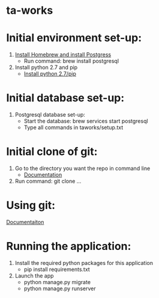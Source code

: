 # ta-works

# Initial environment set-up:
1. [Install Homebrew and install Postgress](https://launchschool.com/blog/how-to-install-postgresql-on-a-mac)
   * Run command: brew install postgresql
2. Install python 2.7 and pip
   * [Install python 2.7/pip](https://pip.pypa.io/en/stable/installing/)
   
# Initial database set-up:
1. Postgresql database set-up:
   * Start the database: brew services start postgresql
   * Type all commands in taworks/setup.txt

# Initial clone of git:
1. Go to the directory you want the repo in command line
   * [Documentation](https://stackoverflow.com/questions/9547730/how-to-navigate-to-to-different-directories-in-the-terminal-mac)
2. Run command: git clone ...
   
# Using git:
[Documentaiton](https://github.com/codepath/ios_guides/wiki/Using-Git-with-Terminal)

# Running the application:
1. Install the required python packages for this application   
   * pip install requirements.txt
2. Launch the app
   * python manage.py migrate
   * python manage.py runserver
